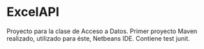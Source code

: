# ExcelAPI
Proyecto para la clase de Acceso a Datos.
Primer proyecto Maven realizado, utilizado para éste, Netbeans IDE.
Contiene test junit.
